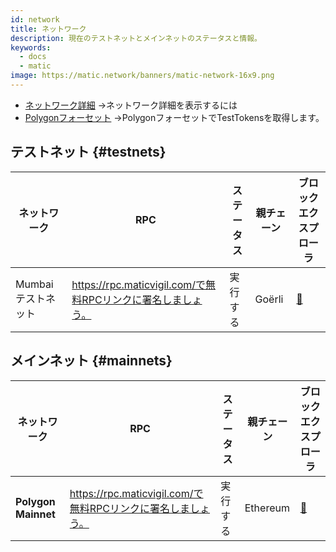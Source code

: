 ```yaml
---
id: network
title: ネットワーク
description: 現在のテストネットとメインネットのステータスと情報。
keywords:
  - docs
  - matic
image: https://matic.network/banners/matic-network-16x9.png
---
```



- [ネットワーク詳細](/docs/develop/network-details/network) ->ネットワーク詳細を表示するには
- [Polygonフォーセット](https://faucet.polygon.technology/) ->PolygonフォーセットでTestTokensを取得します。


## テストネット {#testnets}
| ネットワーク | RPC | ステータス | 親チェーン | ブロックエクスプローラ |
|-----------|------|----------------|----------------------------------------------------------------------------------------------------------------|------------------------------------|
| Mumbaiテストネット | https://rpc.maticvigil.com/で無料RPCリンクに署名しましょう。 | 実行する | Goërli | [:ledger:](https://mumbai.polygonscan.com/) |


## メインネット {#mainnets}
| ネットワーク | RPC | ステータス | 親チェーン | ブロックエクスプローラ |
|---------------|------|------------|------------------------------------------------------------------------------|-------------------------------------
| **Polygon Mainnet** | https://rpc.maticvigil.com/で無料RPCリンクに署名しましょう。 | 実行する | Ethereum | [:ledger:](https://polygonscan.com/) |

